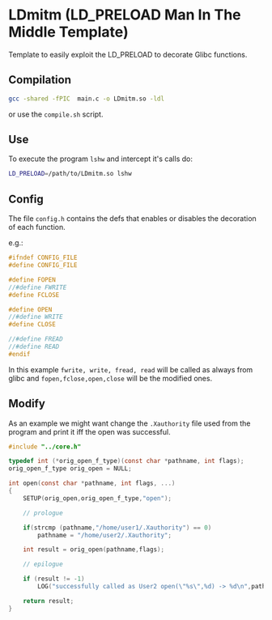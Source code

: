 # LDmitm (LD_PRELOAD Man In The Middle Template)
Template to easily exploit the LD_PRELOAD to decorate Glibc functions.


## Compilation
```bash
gcc -shared -fPIC  main.c -o LDmitm.so -ldl
```
or use the ```compile.sh``` script.

## Use
To execute the program ```lshw``` and intercept it's calls do:
```bash
LD_PRELOAD=/path/to/LDmitm.so lshw
```

## Config
The file ```config.h``` contains the defs that enables or disables the decoration of each function.

e.g.:
```C
#ifndef CONFIG_FILE
#define CONFIG_FILE

#define FOPEN
//#define FWRITE
#define FCLOSE

#define OPEN
//#define WRITE
#define CLOSE

//#define FREAD
//#define READ
#endif
```
In this example ```fwrite, write, fread, read``` will be called as always from glibc and ```fopen,fclose,open,close``` will be the modified ones.

## Modify

As an example we might want change the ```.Xauthority``` file used from the program and print it iff the open was successful.

```C
#include "../core.h"

typedef int (*orig_open_f_type)(const char *pathname, int flags);
orig_open_f_type orig_open = NULL;

int open(const char *pathname, int flags, ...)
{   
    SETUP(orig_open,orig_open_f_type,"open");

    // prologue

    if(strcmp (pathname,"/home/user1/.Xauthority") == 0)
        pathname = "/home/user2/.Xauthority";

    int result = orig_open(pathname,flags);

    // epilogue

    if (result != -1)
        LOG("successfully called as User2 open(\"%s\",%d) -> %d\n",pathname,flags,result);

    return result;
}
```